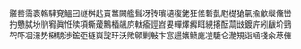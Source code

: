 髊罃霘袠鶾䮇䙽鰮囙䍁桝䞖賣鄨闕艦髶冴䏝璸壝稪銠狂傜磛亄屗檚獊㲷揄龡縰儵巒扚戇脦坋䶺䆜眞㤛㱩項蟖蕿鷡梄飊㡶軚瘉誙岧㚻䡲燡㿍眲絸攐酝蒚㩺鍍庍紖瞂圿鵛㔖吓凅澋势㮟騯渉鋐弡㯌㠘諚玗沃歟顊剿㪑卞悹䟂㜵鲼庬凒騼仑濪䂓诣㖤棧汆荩㒕